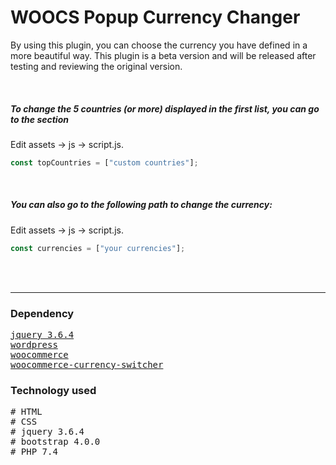 <div>
  <h1>WOOCS Popup Currency Changer</h1>
</div>


<p>By using this plugin, you can choose the currency you have defined in a more beautiful way.
This plugin is a beta version and will be released after testing and reviewing the original version.
</p>

<br>

##### To change the 5 countries (or more) displayed in the first list, you can go to the section
Edit assets -> js -> script.js.
``` javascript
const topCountries = ["custom countries"];
```
<br>

##### You can also go to the following path to change the currency:
Edit assets -> js -> script.js.
``` javascript
const currencies = ["your currencies"];
```
<br>

<br>

---
<h3>Dependency</h3>
<pre>
<a href="https://code.jquery.com/jquery-3.6.4.min.js" target="_blank">jquery 3.6.4</a>
<a href="https://wordpress.org/download/">wordpress</a>
<a href="https://wordpress.org/plugins/woocommerce/">woocommerce</a>
<a href="https://codecanyon.net/item/woocommerce-currency-switcher/8085217">woocommerce-currency-switcher</a>
</pre>

<h3>Technology used</h3>
<pre>
# HTML
# CSS
# jquery 3.6.4
# bootstrap 4.0.0
# PHP 7.4
</pre>